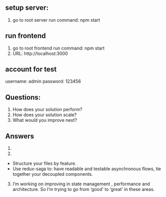 ## setup server:
1. go to root server run command: npm start
## run frontend
1. go to root frontend run command: npm start
2. URL: http://localhost:3000
## account for test
username: admin
password: 123456


## Questions:
1. How does your solution perform?
2. How does your solution scale?
3. What would you improve next?

## Answers
1.
2.
- Structure your files by feature.
- Use redux-saga to: have readable and testable asynchronous flows, tie together your decoupled components.

3. I’m working on improving in state management , performance and architecture. So I’m trying to go from ‘good’ to ‘great’ in these areas.
